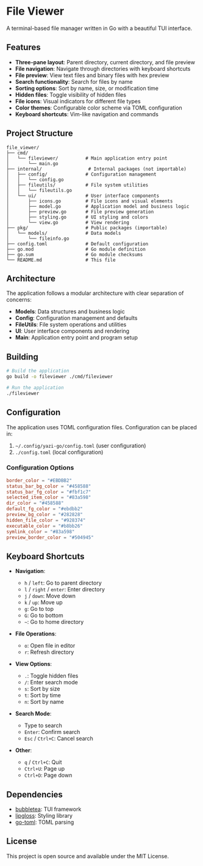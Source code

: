 # File Viewer

A terminal-based file manager written in Go with a beautiful TUI interface.

## Features

- **Three-pane layout**: Parent directory, current directory, and file preview
- **File navigation**: Navigate through directories with keyboard shortcuts
- **File preview**: View text files and binary files with hex preview
- **Search functionality**: Search for files by name
- **Sorting options**: Sort by name, size, or modification time
- **Hidden files**: Toggle visibility of hidden files
- **File icons**: Visual indicators for different file types
- **Color themes**: Configurable color scheme via TOML configuration
- **Keyboard shortcuts**: Vim-like navigation and commands

## Project Structure

```
file_viewer/
├── cmd/
│   └── fileviewer/          # Main application entry point
│       └── main.go
├── internal/                 # Internal packages (not importable)
│   ├── config/              # Configuration management
│   │   └── config.go
│   ├── fileutils/           # File system utilities
│   │   └── fileutils.go
│   └── ui/                  # User interface components
│       ├── icons.go         # File icons and visual elements
│       ├── model.go         # Application model and business logic
│       ├── preview.go       # File preview generation
│       ├── styling.go       # UI styling and colors
│       └── view.go          # View rendering
├── pkg/                     # Public packages (importable)
│   └── models/              # Data models
│       └── fileinfo.go
├── config.toml              # Default configuration
├── go.mod                   # Go module definition
├── go.sum                   # Go module checksums
└── README.md                # This file
```

## Architecture

The application follows a modular architecture with clear separation of concerns:

- **Models**: Data structures and business logic
- **Config**: Configuration management and defaults
- **FileUtils**: File system operations and utilities
- **UI**: User interface components and rendering
- **Main**: Application entry point and program setup

## Building

```bash
# Build the application
go build -o fileviewer ./cmd/fileviewer

# Run the application
./fileviewer
```

## Configuration

The application uses TOML configuration files. Configuration can be placed in:

1. `~/.config/yazi-go/config.toml` (user configuration)
2. `./config.toml` (local configuration)

### Configuration Options

```toml
border_color = "#EBDBB2"
status_bar_bg_color = "#458588"
status_bar_fg_color = "#fbf1c7"
selected_item_color = "#83a598"
dir_color = "#458588"
default_fg_color = "#ebdbb2"
preview_bg_color = "#282828"
hidden_file_color = "#928374"
executable_color = "#b8bb26"
symlink_color = "#83a598"
preview_border_color = "#504945"
```

## Keyboard Shortcuts

- **Navigation**:
  - `h` / `left`: Go to parent directory
  - `l` / `right` / `enter`: Enter directory
  - `j` / `down`: Move down
  - `k` / `up`: Move up
  - `g`: Go to top
  - `G`: Go to bottom
  - `~`: Go to home directory

- **File Operations**:
  - `o`: Open file in editor
  - `r`: Refresh directory

- **View Options**:
  - `.`: Toggle hidden files
  - `/`: Enter search mode
  - `s`: Sort by size
  - `t`: Sort by time
  - `n`: Sort by name

- **Search Mode**:
  - Type to search
  - `Enter`: Confirm search
  - `Esc` / `Ctrl+C`: Cancel search

- **Other**:
  - `q` / `Ctrl+C`: Quit
  - `Ctrl+U`: Page up
  - `Ctrl+D`: Page down

## Dependencies

- [bubbletea](https://github.com/charmbracelet/bubbletea): TUI framework
- [lipgloss](https://github.com/charmbracelet/lipgloss): Styling library
- [go-toml](https://github.com/pelletier/go-toml): TOML parsing

## License

This project is open source and available under the MIT License.
